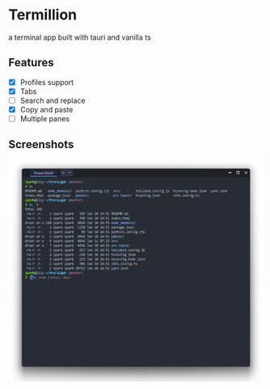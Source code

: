# Termillion

a terminal app built with tauri and vanilla ts

## Features

- [x] Profiles support
- [x] Tabs
- [ ] Search and replace
- [x] Copy and paste
- [ ] Multiple panes

## Screenshots

![Screenshot 1](./banner.png)
